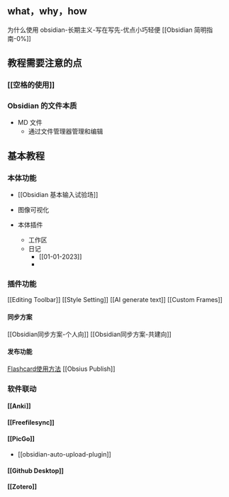 
## what，why，how
为什么使用 obsidian-长期主义-写在写先-优点小巧轻便
[[Obsidian 简明指南-0%]]

## 教程需要注意的点

### [[空格的使用]]

### Obsidian 的文件本质
- MD 文件
	- 通过文件管理器管理和编辑

## 基本教程

### 本体功能
- [[Obsidian 基本输入试验场]]
- 图像可视化

- 本体插件
	- 工作区
	- 日记
		- [[01-01-2023]]
		- 

### 插件功能
[[Editing Toolbar]]
[[Style Setting]]
[[AI generate text]]
[[Custom Frames]]

#### 同步方案
[[Obsidian同步方案-个人向]]
[[Obsidian同步方案-共建向]]

#### 发布功能
[Flashcard使用方法](https://obsius.site/5q3e4v2z27253u2s3c23)
[[Obsius Publish]]


### 软件联动

#### [[Anki]]
#### [[Freefilesync]]
#### [[PicGo]]
- [[obsidian-auto-upload-plugin]]
#### [[Github Desktop]]
#### [[Zotero]]
